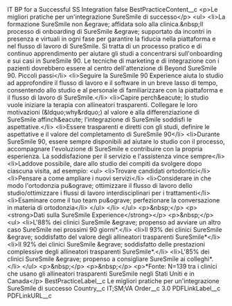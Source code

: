 <?xml version="1.0" encoding="UTF-8"?>
<CustomMetadata xmlns="http://soap.sforce.com/2006/04/metadata" xmlns:xsi="http://www.w3.org/2001/XMLSchema-instance" xmlns:xsd="http://www.w3.org/2001/XMLSchema">
    <label>IT BP for a Successful SS Integration</label>
    <protected>false</protected>
    <values>
        <field>BestPracticeContent__c</field>
        <value xsi:type="xsd:string">&lt;p&gt;Le migliori pratiche per un&apos;integrazione SureSmile di successo&lt;/p&gt;
&lt;ul&gt;
&lt;li&gt;La formazione SureSmile non &amp;egrave; affidata solo alla clinica.&amp;nbsp;Il processo di onboarding di SureSmile &amp;egrave; supportato da incontri in presenza e virtuali in ogni fase per garantire la fiducia nella piattaforma e nel flusso di lavoro di SureSmile. Si tratta di un processo pratico e di continuo apprendimento per aiutare gli studi a concentrarsi sull&apos;onboarding e sui casi in SureSmile 90. Le tecniche di marketing e di integrazione con i pazienti dovrebbero essere al centro dell&apos;attenzione di Beyond SureSmile 90. Piccoli passi&lt;/li&gt;
&lt;li&gt;Seguire la SureSmile 90 Experience aiuta lo studio ad approfondire il flusso di lavoro e il software in un breve lasso di tempo, consentendo allo studio e al personale di familiarizzare con la piattaforma e il flusso di lavoro di SureSmile.&lt;/li&gt;
&lt;li&gt;Capire perch&amp;eacute; lo studio vuole iniziare la terapia con allineatori trasparenti. Collegare le loro motivazioni (&amp;ldquo;why&amp;rdquo;) al valore e alla differenziazione di SureSmile affinch&amp;eacute; l&apos;integrazione di SureSmile soddisfi le aspettative.&lt;/li&gt;
&lt;li&gt;Essere trasparenti e diretti con gli studi, definire le aspettative e il valore del completamento di SureSmile 90&lt;/li&gt;
&lt;li&gt;Durante SureSmile 90, essere sempre disponibili ad aiutare lo studio con il processo, accompagnare l&apos;evoluzione di SureSmile e contribuire con la propria esperienza. La soddisfazione per il servizio e l&apos;assistenza vince sempre&lt;/li&gt;
&lt;li&gt;Laddove possibile, dare allo studio dei compiti da svolgere dopo ciascuna visita, ad esempio:
&lt;ul&gt;
&lt;li&gt;Trovare candidati ortodontici&lt;/li&gt;
&lt;li&gt;Pensare a come ampliare i nuovi servizi&lt;/li&gt;
&lt;li&gt;Considerare in che modo l&apos;ortodonzia pu&amp;ograve; ottimizzare il flusso di lavoro dello studio/ottimizzare i flussi di lavoro interdisciplinari per i trattamenti&lt;/li&gt;
&lt;li&gt;Esaminare come il tuo team pu&amp;ograve; perfezionare la conversazione in materia di ortodonzia&lt;/li&gt;
&lt;/ul&gt;
&lt;/li&gt;
&lt;/ul&gt;
&lt;p&gt;&amp;nbsp;&lt;/p&gt;
&lt;p&gt;&lt;strong&gt;Dati sulla SureSmile Experience&lt;/strong&gt;&lt;/p&gt;
&lt;p&gt;&amp;nbsp;&lt;/p&gt;
&lt;ul&gt;
&lt;li&gt;L&apos;88% dei clinici SureSmile &amp;egrave; propenso ad avviare un altro caso SureSmile nei prossimi 90 giorni*.&lt;/li&gt;
&lt;li&gt;Il 93% dei clinici SureSmile &amp;egrave; soddisfatto del valore degli allineatori trasparenti SureSmile*&lt;/li&gt;
&lt;li&gt;Il 92% dei clinici SureSmile &amp;egrave; soddisfatto delle prestazioni complessive degli allineatori trasparenti SureSmile*.&lt;/li&gt;
&lt;li&gt;L&apos;85% dei clinici SureSmile &amp;egrave; propenso a consigliare SureSmile ai colleghi*.&lt;/li&gt;
&lt;/ul&gt;
&lt;p&gt;&amp;nbsp;&lt;/p&gt;
&lt;p&gt;&amp;nbsp;&lt;/p&gt;
&lt;p&gt;*Fonte: N=139 tra i clinici che usano gli allineatori trasparenti SureSmile negli Stati Uniti e in Canada&lt;/p&gt;</value>
    </values>
    <values>
        <field>BestPracticeLabel__c</field>
        <value xsi:type="xsd:string">Le migliori pratiche per un&apos;integrazione SureSmile di successo</value>
    </values>
    <values>
        <field>Country__c</field>
        <value xsi:type="xsd:string">IT;SM;VA</value>
    </values>
    <values>
        <field>Order__c</field>
        <value xsi:type="xsd:double">3.0</value>
    </values>
    <values>
        <field>PDFLinkLabel__c</field>
        <value xsi:nil="true"/>
    </values>
    <values>
        <field>PDFLinkURL__c</field>
        <value xsi:nil="true"/>
    </values>
</CustomMetadata>
